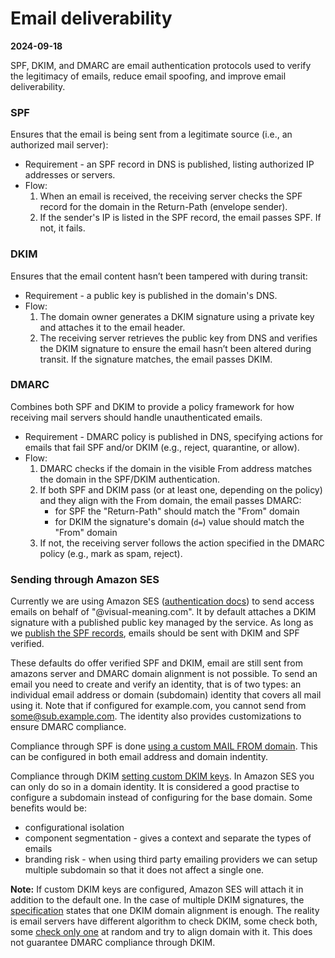 # Email deliverability

**2024-09-18**

SPF, DKIM, and DMARC are email authentication protocols used to verify the legitimacy of emails, reduce email spoofing, and improve email deliverability.

### SPF
Ensures that the email is being sent from a legitimate source (i.e., an authorized mail server):
* Requirement - an SPF record in DNS is published, listing authorized IP addresses or servers.
* Flow:
  1. When an email is received, the receiving server checks the SPF record for the domain in the Return-Path (envelope sender).
  2. If the sender's IP is listed in the SPF record, the email passes SPF. If not, it fails.

### DKIM
Ensures that the email content hasn’t been tampered with during transit:
* Requirement - a public key is published in the domain's DNS.
* Flow:
  1. The domain owner generates a DKIM signature using a private key and attaches it to the email header.
  2. The receiving server retrieves the public key from DNS and verifies the DKIM signature to ensure the email hasn’t been altered during transit. If the signature matches, the email passes DKIM.

### DMARC
Combines both SPF and DKIM to provide a policy framework for how receiving mail servers should handle unauthenticated emails.
* Requirement - DMARC policy is published in DNS, specifying actions for emails that fail SPF and/or DKIM (e.g., reject, quarantine, or allow).
* Flow:
  1. DMARC checks if the domain in the visible From address matches the domain in the SPF/DKIM authentication.
  2. If both SPF and DKIM pass (or at least one, depending on the policy) and they align with the From domain, the email passes DMARC:
      * for SPF the "Return-Path" should match the "From" domain
      * for DKIM the signature's domain (`d=`) value should match the "From" domain
  3. If not, the receiving server follows the action specified in the DMARC policy (e.g., mark as spam, reject).

### Sending through Amazon SES
Currently we are using Amazon SES ([authentication docs](https://docs.aws.amazon.com/ses/latest/dg/email-authentication-methods.html)) to send access emails on behalf of "@visual-meaning.com".
It by default attaches a DKIM signature with a published public key managed by the service. As long as we [publish the SPF records](https://docs.aws.amazon.com/ses/latest/dg/send-email-authentication-spf.html), emails should be sent with DKIM and SPF verified.

These defaults do offer verified SPF and DKIM, email are still sent from amazons server and DMARC domain alignment is not possible.
To send an email you need to create and verify an identity, that is of two types: an individual email address or domain (subdomain) identity that covers all mail using it. Note that if configured for example.com, you cannot send from some@sub.example.com. The identity also provides customizations to ensure DMARC compliance.

Compliance through SPF is done [using a custom MAIL FROM domain](https://docs.aws.amazon.com/ses/latest/dg/mail-from.html). This can be configured in both email address and domain indentity.

Compliance through DKIM [setting custom DKIM keys](https://docs.aws.amazon.com/ses/latest/dg/send-email-authentication-dmarc.html#send-email-authentication-dmarc-dkim). In Amazon SES you can only do so in a domain identity.
It is considered a good practise to configure a subdomain instead of configuring for the base domain. Some benefits would be:
- configurational isolation
- component segmentation - gives a context and separate the types of emails
- branding risk - when using third party emailing providers we can setup multiple subdomain so that it does not affect a single one.

**Note:** If custom DKIM keys are configured, Amazon SES will attach it in addition to the default one. In the case of multiple DKIM signatures, the [specification](https://datatracker.ietf.org/doc/html/rfc7489#section-3.1.1) states that one DKIM domain alignment is enough. The reality is email servers have different algorithm to check DKIM, some check both, some [check only one](https://techcommunity.microsoft.com/t5/exchange/incorrect-processing-of-messages-with-multiple-dkim-signatures/td-p/4053047) at random and try to align domain with it. This does not guarantee DMARC compliance through DKIM.
